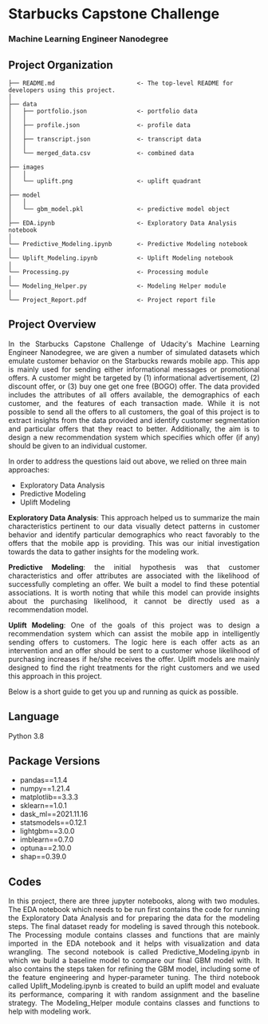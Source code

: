# Starbucks Capstone Challenge
### Machine Learning Engineer Nanodegree
## Project Organization

    ├── README.md                       <- The top-level README for developers using this project.
    │
    ├── data
    │   ├── portfolio.json              <- portfolio data
    │   │
    │   ├── profile.json                <- profile data
    │   │
    │   ├── transcript.json             <- transcript data
    │   │
    │   └── merged_data.csv             <- combined data
    │
    ├── images
    │   │
    │   └── uplift.png                  <- uplift quadrant                                  
    │
    ├── model
    │   │
    │   └── gbm_model.pkl               <- predictive model object
    │
    ├── EDA.ipynb                       <- Exploratory Data Analysis notebook
    │
    └── Predictive_Modeling.ipynb       <- Predictive Modeling notebook
    │
    └── Uplift_Modeling.ipynb           <- Uplift Modeling notebook
    │
    └── Processing.py                   <- Processing module
    │
    └── Modeling_Helper.py              <- Modeling Helper module
    │
    └── Project_Report.pdf              <- Project report file

## Project Overview
<p align="justify"> In the Starbucks Capstone Challenge of Udacity's Machine Learning Engineer Nanodegree, we are given a number of simulated datasets which emulate customer behavior on the Starbucks rewards mobile app. This app is mainly used for sending either informational messages or promotional offers. A customer might be targeted by (1) informational advertisement, (2) discount offer, or (3) buy one get one free (BOGO) offer. The data provided includes the attributes of all offers available, the demographics of each customer, and the features of each transaction made. While it is not possible to send all the offers to all customers, the goal of this project is to extract insights from the data provided and identify customer segmentation and particular offers that they react to better. Additionally, the aim is to design a new recommendation system which specifies which offer (if any) should be given to an individual customer. </p>

In order to address the questions laid out above, we relied on three main approaches: 
- Exploratory Data Analysis 
- Predictive Modeling 
- Uplift Modeling

<p align="justify"> <b>Exploratory Data Analysis</b>: This approach helped us to summarize the main characteristics pertinent to our data visually detect patterns in customer behavior and identify particular demographics who react favorably to the offers that the mobile app is providing. This was our initial investigation towards the data to gather insights for the modeling work. </p>

<p align="justify"> <b>Predictive Modeling</b>: the initial hypothesis was that customer characteristics and offer attributes are associated with the likelihood of successfully completing an offer. We built a model to find these potential associations. It is worth noting that while this model can provide insights about the purchasing likelihood, it cannot be directly used as a recommendation model. </p>

<p align="justify"> <b>Uplift Modeling</b>: One of the goals of this project was to design a recommendation system which can assist the mobile app in intelligently sending offers to customers. The logic here is each offer acts as an intervention and an offer should be sent to a customer whose likelihood of purchasing increases if he/she receives the offer. Uplift models are  mainly designed to find the right treatments for the right customers and we  used this approach in this project. </p>

Below is a short guide to get you up and running as quick as possible.

## Language

Python 3.8

## Package Versions

- pandas==1.1.4
- numpy==1.21.4
- matplotlib==3.3.3
- sklearn==1.0.1
- dask_ml==2021.11.16
- statsmodels==0.12.1
- lightgbm==3.0.0 
- imblearn==0.7.0
- optuna==2.10.0
- shap==0.39.0

## Codes
<p align="justify"> In this project, there are three jupyter notebooks, along with two modules. The EDA notebook which needs to be run first contains the code for running the Exploratory Data Analysis and for preparing the data for the modeling steps. The final dataset ready for modeling is saved through this notebook. The Processing module contains classes and functions that are mainly imported in the EDA notebook and it helps with visualization and data wrangling. The second notebook is called Predictive_Modeling.ipynb in which we build a baseline model to compare our final GBM model with. It also contains the steps taken for refining the GBM model, including some of the feature engineering and hyper-parameter tuning. The third notebook called Uplift_Modeling.ipynb is created to build an uplift model and evaluate its performance, comparing it with random assignment and the baseline strategy. The Modeling_Helper module contains classes and functions to help with modeling work. </p>
